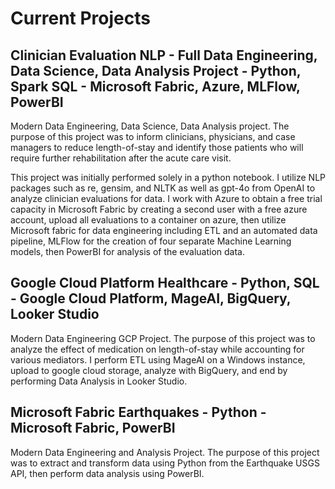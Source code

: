 # Current Projects

## Clinician Evaluation NLP - Full Data Engineering, Data Science, Data Analysis Project - Python, Spark SQL - Microsoft Fabric, Azure, MLFlow, PowerBI
Modern Data Engineering, Data Science, Data Analysis project. The purpose of this project was to inform clinicians, physicians, and case managers to reduce length-of-stay and identify those patients who will require further rehabilitation after the acute care visit. 

This project was initially performed solely in a python notebook. I utilize NLP packages such as re, gensim, and NLTK as well as gpt-4o from OpenAI to analyze clinician evaluations for data. I work with Azure to obtain a free trial capacity in Microsoft Fabric by creating a second user with a free azure account, upload all evaluations to a container on azure, then utilize Microsoft fabric for data engineering including ETL and an automated data pipeline, MLFlow for the creation of four separate Machine Learning models, then PowerBI for analysis of the evaluation data. 

## Google Cloud Platform Healthcare - Python, SQL - Google Cloud Platform, MageAI, BigQuery, Looker Studio
Modern Data Engineering GCP Project. The purpose of this  project was to analyze the effect of medication on length-of-stay while accounting for various mediators. I perform ETL using MageAI on a Windows instance, upload to google cloud storage, analyze with BigQuery, and end by performing Data Analysis in Looker Studio.

## Microsoft Fabric Earthquakes - Python - Microsoft Fabric, PowerBI
Modern Data Engineering and Analysis Project. The purpose of this project was to extract and transform data using Python from the Earthquake USGS API, then perform data analysis using PowerBI.


